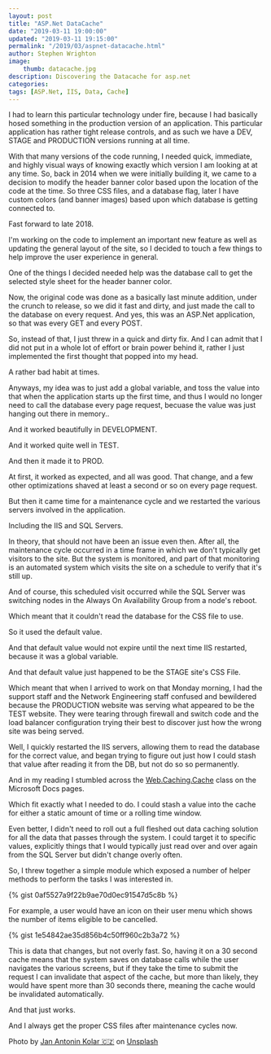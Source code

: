 ```yaml
---
layout: post
title: "ASP.Net DataCache"
date: "2019-03-11 19:00:00"
updated: "2019-03-11 19:15:00"
permalink: "/2019/03/aspnet-datacache.html"
author: Stephen Wrighton
image:
    thumb: datacache.jpg
description: Discovering the Datacache for asp.net
categories:
tags: [ASP.Net, IIS, Data, Cache]
---
```


I had to learn this particular technology under fire, because I had basically hosed something in the production version of an application. This particular application has rather tight release controls, and as such we have a DEV, STAGE and PRODUCTION versions running at all time.  

With that many versions of the code running, I needed quick, immediate, and highly visual ways of knowing exactly which version I am looking at at any time. So, back in 2014 when we were initially building it, we came to a decision to modify the header banner color based upon the location of the code at the time. So three CSS files, and a database flag, later I have custom colors (and banner images) based upon which database is getting connected to. 

Fast forward to late 2018. 

I'm working on the code to implement an important new feature as well as updating the general layout of the site, so I decided to touch a few things to help improve the user experience in general.

One of the things I decided needed help was the database call to get the selected style sheet for the header banner color.  

Now, the original code was done as a basically last minute addition, under the crunch to release, so we did it fast and dirty, and just made the call to the database on every request. And yes, this was an ASP.Net application, so that was every GET and every POST. 

So, instead of that, I just threw in a quick and dirty fix. And I can admit that I did not put in a whole lot of effort or brain power behind it, rather I just implemented the first thought that popped into my head. 

A rather bad habit at times. 

Anyways, my idea was to just add a global variable, and toss the value into that when the application starts up the first time, and thus I would no longer need to call the database every page request, becuase the value was just hanging out there in memory.. 

And it worked beautifully in DEVELOPMENT. 

And it worked quite well in TEST. 

And then it made it to PROD. 

At first, it worked as expected, and all was good. That change, and a few other optimizations shaved at least a second or so on every page request. 

But then it came time for a maintenance cycle and we restarted the various servers involved in the application. 

Including the IIS and SQL Servers. 

In theory, that should not have been an issue even then. After all, the maintenance cycle occurred in a time frame in which we don't typically get visitors to the site. But the system is monitored, and part of that monitoring is an automated system which visits the site on a schedule to verify that it's still up. 

And of course, this scheduled visit occurred while the SQL Server was switching nodes in the Always On Availability Group from a node's reboot.

Which meant that it couldn't read the database for the CSS file to use.  

So it used the default value. 

And that default value would not expire until the next time IIS restarted, because it was a global variable.

And that default value just happened to be the STAGE site's CSS File. 

Which meant that when I arrived to work on that Monday morning, I had the support staff and the Network Engineering staff confused and bewildered because the PRODUCTION website was serving what appeared to be the TEST website. They were tearing through firewall and switch code and the load balancer configuration trying their best to discover just how the wrong site was being served.

Well, I quickly restarted the IIS servers, allowing them to read the database for the correct value, and began trying to figure out just how I could stash that value after reading it from the DB, but not do so so permanently. 

And in my reading I stumbled across the [Web.Caching.Cache](https://docs.microsoft.com/en-us/dotnet/api/system.web.caching.cache?view=netframework-4.7.2) class on the Microsoft Docs pages. 

Which fit exactly what I needed to do. I could stash a value into the cache for either a static amount of time or a rolling time window. 

Even better, I didn't need to roll out a full fleshed out data caching solution for all the data that passes through the system. I could target it to specific values, explicitly things that I would typically just read over and over again from the SQL Server but didn't change overly often. 

So, I threw together a simple module which exposed a number of helper methods to perform the tasks I was interested in.   

{% gist 0af5527a9f22b9ae70d0ec91547d5c8b %}

For example, a user would have an icon on their user menu which shows the number of items eligible to be cancelled.  

{% gist 1e54842ae35d856b4c50ff960c2b3a72 %}

This is data that changes, but not overly fast. So, having it on a 30 second cache means that the system saves on database calls while the user navigates the various screens, but if they take the time to submit the request I can invalidate that aspect of the cache, but more than likely, they would have spent more than 30 seconds there, meaning the cache would be invalidated automatically.

And that just works. 

And I always get the proper CSS files after maintenance cycles now.



Photo by [Jan Antonin Kolar 🇨🇿](https://unsplash.com/@makropulos) on [Unsplash](https://unsplash.com)
